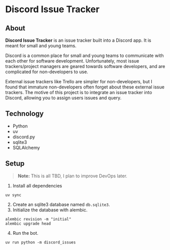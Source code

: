 # Discord Issue Tracker

## About

**Discord Issue Tracker** is an issue tracker built into a Discord app. It is meant for small and young teams.

Discord is a common place for small and young teams to communicate with each other for software development. Unfortunately, most issue trackers/project managers are geared towards software developers, and are complicated for non-developers to use.

External issue trackers like Trello are simpler for non-developers, but I found that immature non-developers often forget about these external issue trackers. The motive of this project is to integrate an issue tracker into Discord, allowing you to assign users issues and query.

## Technology

-   Python
-   uv
-   discord.py
-   sqlite3
-   SQLAlchemy

## Setup

> **Note:** This is all TBD, I plan to improve DevOps later.

1. Install all dependencies

```shell
uv sync
```

2. Create an sqlite3 database named `db.sqlite3`.
3. Initialize the database with alembic.

```shell
alembic revision -m "initial"
alembic upgrade head
```

4. Run the bot.

```shell
uv run python -m discord_issues
```
